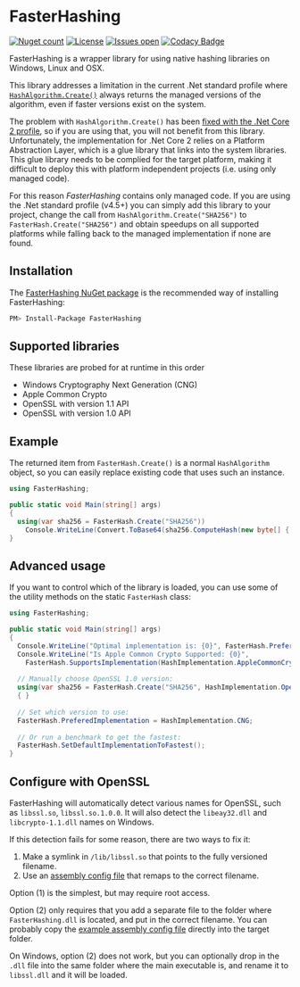 # FasterHashing
[![Nuget count](https://img.shields.io/nuget/v/FasterHashing.svg)](https://www.nuget.org/packages/FasterHashing/)
[![License](https://img.shields.io/github/license/kenkendk/FasterHashing.svg)](https://github.com/kenkendk/FasterHashing/blob/master/LICENSE)
[![Issues open](https://img.shields.io/github/issues-raw/kenkendk/FasterHashing.svg)](https://github.com/kenkendk/FasterHashing/issues/)
[![Codacy Badge](https://api.codacy.com/project/badge/Grade/0e55381f49cb474ab04201e63b840043)](https://www.codacy.com/manual/kenneth/FasterHashing?utm_source=github.com&amp;utm_medium=referral&amp;utm_content=kenkendk/FasterHashing&amp;utm_campaign=Badge_Grade)

FasterHashing is a wrapper library for using native hashing libraries on Windows, Linux and OSX.

This library addresses a limitation in the current .Net standard profile where [`HashAlgorithm.Create()`](https://msdn.microsoft.com/en-us/library/system.security.cryptography.hashalgorithm.create(v=vs.110).aspx) always returns the managed versions of the algorithm, even if faster versions exist on the system.

The problem with `HashAlgorithm.Create()` has been [fixed with the .Net Core 2 profile](https://blogs.msdn.microsoft.com/dotnet/2017/06/07/performance-improvements-in-net-core/), so if you are using that, you will not benefit from this library. 
Unfortunately, the implementation for .Net Core 2 relies on a Platform Abstraction Layer, which is a glue library that links into the system libraries.
This glue library needs to be complied for the target platform, making it difficult to deploy this with platform independent projects (i.e. using only managed code).

For this reason *FasterHashing* contains only managed code. If you are using the .Net standard profile (v4.5+) you can simply add this library to your project, change the call from `HashAlgorithm.Create("SHA256")` to `FasterHash.Create("SHA256")` and obtain speedups on all supported platforms while falling back to the managed implementation if none are found.

## Installation
The [FasterHashing NuGet package](https://www.nuget.org/packages/FasterHashing) is the recommended way of installing FasterHashing:
```bash
PM> Install-Package FasterHashing
```

## Supported libraries
These libraries are probed for at runtime in this order
*   Windows Cryptography Next Generation (CNG)
*   Apple Common Crypto
*   OpenSSL with version 1.1 API
*   OpenSSL with version 1.0 API

## Example
The returned item from `FasterHash.Create()` is a normal `HashAlgorithm` object, so you can easily replace existing code that uses such an instance.
```csharp
using FasterHashing;

public static void Main(string[] args) 
{
  using(var sha256 = FasterHash.Create("SHA256"))
    Console.WriteLine(Convert.ToBase64(sha256.ComputeHash(new byte[] { 0, 1, 2, 3 }));
}
```

## Advanced usage
If you want to control which of the library is loaded, you can use some of the utility methods on the static `FasterHash` class:
```csharp
using FasterHashing;

public static void Main(string[] args) 
{
  Console.WriteLine("Optimal implementation is: {0}", FasterHash.PreferedImplementation);
  Console.WriteLine("Is Apple Common Crypto Supported: {0}", 
    FasterHash.SupportsImplementation(HashImplementation.AppleCommonCrypto));
  
  // Manually choose OpenSSL 1.0 version:
  using(var sha256 = FasterHash.Create("SHA256", HashImplementation.OpenSSL10))
  { }
  
  // Set which version to use:
  FasterHash.PreferedImplementation = HashImplementation.CNG;
  
  // Or run a benchmark to get the fastest:
  FasterHash.SetDefaultImplementationToFastest();
}

```

## Configure with OpenSSL
FasterHashing will automatically detect various names for OpenSSL, such as `libssl.so`, `libssl.so.1.0.0`. It will also detect the `libeay32.dll` and `libcrypto-1.1.dll` names on Windows. 

If this detection fails for some reason, there are two ways to fix it:

1.  Make a symlink in `/lib/libssl.so` that points to the fully versioned filename.
2.  Use an [assembly config file](https://github.com/kenkendk/FasterHashing/blob/master/FasterHashing.dll.config) that remaps to the correct filename.

Option (1) is the simplest, but may require root access.

Option (2) only requires that you add a separate file to the folder where `FasterHashing.dll` is located, and put in the correct filename. You can probably copy the [example assembly config file](https://github.com/kenkendk/FasterHashing/blob/master/FasterHashing.dll.config) directly into the target folder.

On Windows, option (2) does not work, but you can optionally drop in the `.dll` file into the same folder where the main executable is, and rename it to `libssl.dll` and it will be loaded.
